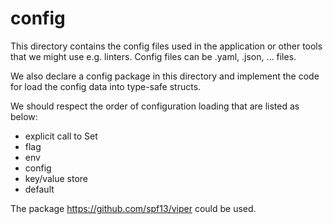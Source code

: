 # config

This directory contains the config files used in the application or other tools that we might use e.g. linters.
Config files can be .yaml, .json, ... files.

We also declare a config package in this directory and implement the code for load the config data into type-safe structs.

We should respect the order of configuration loading that are listed as below:

* explicit call to Set
* flag
* env
* config
* key/value store
* default

The package <https://github.com/spf13/viper> could be used.
